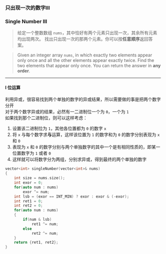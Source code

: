 ### 只出现一次的数字III
### Single Number III

> 给定一个整数数组 `nums`，其中恰好有两个元素只出现一次，其余所有元素均出现两次。 找出只出现一次的那两个元素。你可以按**任意顺序**返回答案。

> Given an integer array `nums`, in which exactly two elements appear only once and all the other elements appear exactly twice. Find the two elements that appear only once. You can return the answer in **any order**.  

----------

#### I 位运算

利用异或，很容易找到两个单独的数字的异或结果，所以需要做的事是把两个数字分开  
对于两个数字异或的结果，必然有一二进制位一个为 `0`，一个为 `1`  
如果找到那个二进制位，则可以这样考虑：
1. 设置该二进制位为 `1`，其他各位置都为 `0` 的数字 `x`  
2. 将 `x` 与每个数字求**与**运算，这样该位置为 `1` 的数字和为 `0` 的数字分别表现为 `x` 和 `0`  
3. 表现为 `x` 和 `0` 的数字分别与两个单独数字的其中一个是有相同性质的，即某一位置数字为 `1` 或者 `0`  
4. 这样就可以将数字分为两组，分别求异或，得到最终的两个单独的数字  

```cpp
vector<int> singleNumber(vector<int>& nums) 
{
    int size = nums.size();
    int exor = 0;
    for(auto num : nums)
        exor ^= num;
    int lsb = (exor == INT_MIN) ? exor : exor & (-exor);
    int ret1 = 0;
    int ret2 = 0;
    for(auto num : nums)
    {
        if(num & lsb)
            ret1 ^= num;
        else
            ret2 ^= num;
    }
    return {ret1, ret2};
}
```
